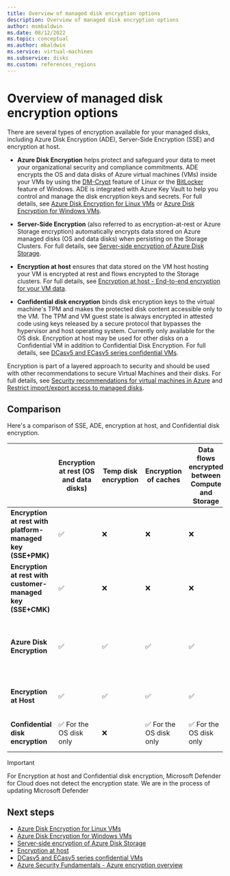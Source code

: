 ```yaml
---
title: Overview of managed disk encryption options
description: Overview of managed disk encryption options
author: msmbaldwin
ms.date: 08/12/2022
ms.topic: conceptual
ms.author: mbaldwin
ms.service: virtual-machines
ms.subservice: disks
ms.custom: references_regions
---
```


# Overview of managed disk encryption options

There are several types of encryption available for your managed disks, including Azure Disk Encryption (ADE), Server-Side Encryption (SSE) and encryption at host.

- **Azure Disk Encryption** helps protect and safeguard your data to meet your organizational security and compliance commitments. ADE encrypts the OS and data disks of Azure virtual machines (VMs) inside your VMs by using the [DM-Crypt](https://wikipedia.org/wiki/Dm-crypt) feature of Linux or the [BitLocker](https://wikipedia.org/wiki/BitLocker) feature of Windows. ADE is integrated with Azure Key Vault to help you control and manage the disk encryption keys and secrets.  For full details, see [Azure Disk Encryption for Linux VMs](./linux/disk-encryption-overview.md) or [Azure Disk Encryption for Windows VMs](./windows/disk-encryption-overview.md).

- **Server-Side Encryption** (also referred to as encryption-at-rest or Azure Storage encryption) automatically encrypts data stored on Azure managed disks (OS and data disks) when persisting on the Storage Clusters.  For full details, see [Server-side encryption of Azure Disk Storage](./disk-encryption.md).

- **Encryption at host** ensures that data stored on the VM host hosting your VM is encrypted at rest and flows encrypted to the Storage clusters. For full details, see [Encryption at host - End-to-end encryption for your VM data](./disk-encryption.md#encryption-at-host---end-to-end-encryption-for-your-vm-data).

- **Confidential disk encryption** binds disk encryption keys to the virtual machine's TPM and makes the protected disk content accessible only to the VM. The TPM and VM guest state is always encrypted in attested code using keys released by a secure protocol that bypasses the hypervisor and host operating system. Currently only available for the OS disk. Encryption at host may be used for other disks on a Confidential VM in addition to Confidential Disk Encryption. For full details, see [DCasv5 and ECasv5 series confidential VMs](../confidential-computing/confidential-vm-overview.md#confidential-os-disk-encryption).

Encryption is part of a layered approach to security and should be used with other recommendations to secure Virtual Machines and their disks. For full details, see [Security recommendations for virtual machines in Azure](security-recommendations.md) and [Restrict import/export access to managed disks](disks-enable-private-links-for-import-export-portal.md).

## Comparison

Here's a comparison of SSE, ADE, encryption at host, and Confidential disk encryption.

| | Encryption at rest (OS and data disks) | Temp disk encryption | Encryption of caches | Data flows encrypted between Compute and Storage | Customer control of keys | Does not use your VM's CPU | Works for custom images | Enhanced Key Protection | Microsoft Defender for Cloud disk encryption status |
|--|--|--|--|--|--|--|--|--|--|
| **Encryption at rest with platform-managed key (SSE+PMK)** | &#x2705; | &#10060; | &#10060; | &#10060; | &#10060; | &#x2705; | &#x2705; | &#10060; | Unhealthy, not applicable if exempt |
| **Encryption at rest with customer-managed key (SSE+CMK)** | &#x2705; | &#10060; | &#10060; | &#10060; | &#x2705; | &#x2705; | &#x2705; | &#10060; | Unhealthy, not applicable if exempt |
| **Azure Disk Encryption** | &#x2705; | &#x2705; | &#x2705; | &#x2705; | &#x2705; |&#10060; | &#10060; Does not work for custom Linux images | &#10060; | Healthy |
| **Encryption at Host**  | &#x2705; | &#x2705; | &#x2705; | &#x2705; | &#x2705; | &#x2705; | &#x2705; | &#10060; | Unhealthy, not applicable if exempt |
| **Confidential disk encryption** | &#x2705; For the OS disk only | &#10060; | &#x2705; For the OS disk only | &#x2705; For the OS disk only| &#x2705; For the OS disk only |&#10060; | &#x2705; | &#x2705; | Unhealthy, not applicable if exempt |

> [!IMPORTANT]
> For Encryption at host and Confidential disk encryption, Microsoft Defender for Cloud does not detect the encryption state. We are in the process of updating Microsoft Defender

## Next steps

- [Azure Disk Encryption for Linux VMs](./linux/disk-encryption-overview.md)
- [Azure Disk Encryption for Windows VMs](./windows/disk-encryption-overview.md)
- [Server-side encryption of Azure Disk Storage](./disk-encryption.md)
- [Encryption at host](./disk-encryption.md#encryption-at-host---end-to-end-encryption-for-your-vm-data)
- [DCasv5 and ECasv5 series confidential VMs](../confidential-computing/confidential-vm-overview.md#confidential-os-disk-encryption)
- [Azure Security Fundamentals - Azure encryption overview](../security/fundamentals/encryption-overview.md)
